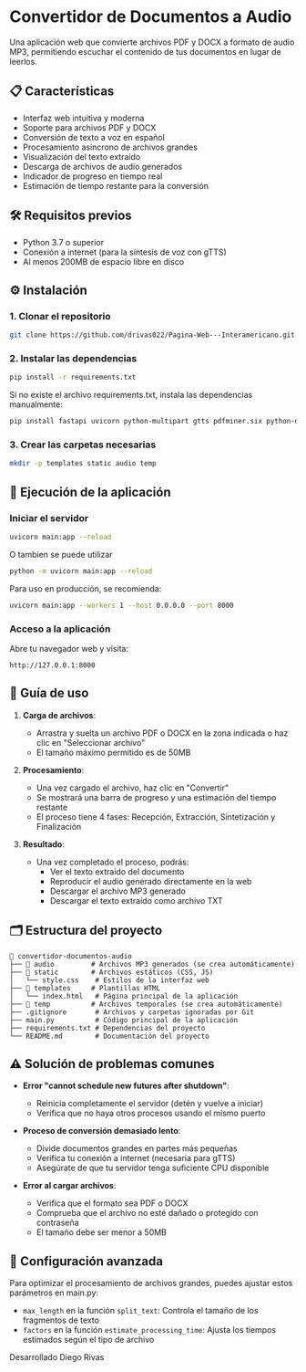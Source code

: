 # Convertidor de Documentos a Audio

Una aplicación web que convierte archivos PDF y DOCX a formato de audio MP3, permitiendo escuchar el contenido de tus documentos en lugar de leerlos.

## 📋 Características

- Interfaz web intuitiva y moderna
- Soporte para archivos PDF y DOCX
- Conversión de texto a voz en español
- Procesamiento asíncrono de archivos grandes
- Visualización del texto extraído
- Descarga de archivos de audio generados
- Indicador de progreso en tiempo real
- Estimación de tiempo restante para la conversión

## 🛠️ Requisitos previos

- Python 3.7 o superior
- Conexión a internet (para la síntesis de voz con gTTS)
- Al menos 200MB de espacio libre en disco

## ⚙️ Instalación

### 1. Clonar el repositorio

```bash
git clone https://github.com/drivas022/Pagina-Web---Interamericano.git
```

### 2. Instalar las dependencias

```bash
pip install -r requirements.txt
```

Si no existe el archivo requirements.txt, instala las dependencias manualmente:

```bash
pip install fastapi uvicorn python-multipart gtts pdfminer.six python-docx
```

### 3. Crear las carpetas necesarias

```bash
mkdir -p templates static audio temp
```

## 🚀 Ejecución de la aplicación

### Iniciar el servidor

```bash
uvicorn main:app --reload
```
O tambien se puede utilizar

```bash
python -m uvicorn main:app --reload
```

Para uso en producción, se recomienda:

```bash
uvicorn main:app --workers 1 --host 0.0.0.0 --port 8000
```

### Acceso a la aplicación

Abre tu navegador web y visita:
```
http://127.0.0.1:8000
```

## 📖 Guía de uso

1. **Carga de archivos**: 
   - Arrastra y suelta un archivo PDF o DOCX en la zona indicada o haz clic en "Seleccionar archivo"
   - El tamaño máximo permitido es de 50MB

2. **Procesamiento**:
   - Una vez cargado el archivo, haz clic en "Convertir"
   - Se mostrará una barra de progreso y una estimación del tiempo restante
   - El proceso tiene 4 fases: Recepción, Extracción, Sintetización y Finalización

3. **Resultado**:
   - Una vez completado el proceso, podrás:
     - Ver el texto extraído del documento
     - Reproducir el audio generado directamente en la web
     - Descargar el archivo MP3 generado
     - Descargar el texto extraído como archivo TXT

## 🗂️ Estructura del proyecto

```
📂 convertidor-documentos-audio
├── 📂 audio         # Archivos MP3 generados (se crea automáticamente)
├── 📂 static        # Archivos estáticos (CSS, JS)
│   └── style.css    # Estilos de la interfaz web
├── 📂 templates     # Plantillas HTML
│   └── index.html   # Página principal de la aplicación
├── 📂 temp          # Archivos temporales (se crea automáticamente)
├── .gitignore       # Archivos y carpetas ignoradas por Git
├── main.py          # Código principal de la aplicación
├── requirements.txt # Dependencias del proyecto
└── README.md        # Documentación del proyecto
```

## ⚠️ Solución de problemas comunes

- **Error "cannot schedule new futures after shutdown"**: 
  - Reinicia completamente el servidor (detén y vuelve a iniciar)
  - Verifica que no haya otros procesos usando el mismo puerto

- **Proceso de conversión demasiado lento**:
  - Divide documentos grandes en partes más pequeñas
  - Verifica tu conexión a internet (necesaria para gTTS)
  - Asegúrate de que tu servidor tenga suficiente CPU disponible

- **Error al cargar archivos**:
  - Verifica que el formato sea PDF o DOCX
  - Comprueba que el archivo no esté dañado o protegido con contraseña
  - El tamaño debe ser menor a 50MB

## 🔧 Configuración avanzada

Para optimizar el procesamiento de archivos grandes, puedes ajustar estos parámetros en main.py:

- `max_length` en la función `split_text`: Controla el tamaño de los fragmentos de texto
- `factors` en la función `estimate_processing_time`: Ajusta los tiempos estimados según el tipo de archivo

Desarrollado Diego Rivas